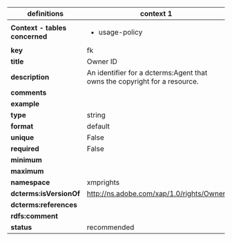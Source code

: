 

| definitions | context 1 |
|-|-|
| **Context - tables concerned** | <ul><li>usage-policy</li></ul> |
| **key** | fk |
| **title** | Owner ID |
| **description** | An identifier for a dcterms:Agent that owns the copyright for a resource. |
| **comments** |  |
| **example** |  |
| **type** | string |
| **format** | default |
| **unique** | False |
| **required** | False |
| **minimum** |  |
| **maximum** |  |
| **namespace** | xmprights |
| **dcterms:isVersionOf** | http://ns.adobe.com/xap/1.0/rights/Owner |
| **dcterms:references** |  |
| **rdfs:comment** |  |
| **status** | recommended |
